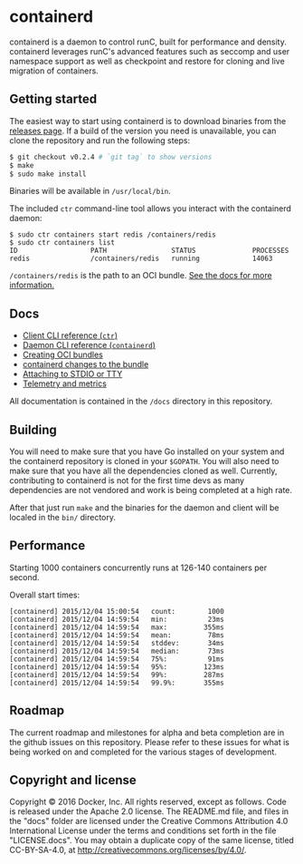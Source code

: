 # containerd

containerd is a daemon to control runC, built for performance and density. 
containerd leverages runC's advanced features such as seccomp and user namespace support as well
as checkpoint and restore for cloning and live migration of containers.

## Getting started

The easiest way to start using containerd is to download binaries from the [releases page](https://github.com/docker/containerd/releases).
If a build of the version you need is unavailable, you can clone the repository and run the following steps:

```bash
$ git checkout v0.2.4 # `git tag` to show versions
$ make
$ sudo make install
```

Binaries will be available in `/usr/local/bin`.

The included `ctr` command-line tool allows you interact with the containerd daemon:

```
$ sudo ctr containers start redis /containers/redis
$ sudo ctr containers list
ID                  PATH                STATUS              PROCESSES
redis               /containers/redis   running             14063
```

`/containers/redis` is the path to an OCI bundle. [See the docs for more information.](docs/bundle.md)

## Docs

 * [Client CLI reference (`ctr`)](docs/cli.md)
 * [Daemon CLI reference (`containerd`)](docs/daemon.md)
 * [Creating OCI bundles](docs/bundle.md)
 * [containerd changes to the bundle](docs/bundle-changes.md)
 * [Attaching to STDIO or TTY](docs/attach.md)
 * [Telemetry and metrics](docs/telemetry.md)

All documentation is contained in the `/docs` directory in this repository.

## Building

You will need to make sure that you have Go installed on your system and the containerd repository is cloned
in your `$GOPATH`.  You will also need to make sure that you have all the dependencies cloned as well.
Currently, contributing to containerd is not for the first time devs as many dependencies are not vendored and 
work is being completed at a high rate.  

After that just run `make` and the binaries for the daemon and client will be localed in the `bin/` directory.

## Performance

Starting 1000 containers concurrently runs at 126-140 containers per second.

Overall start times:

```
[containerd] 2015/12/04 15:00:54   count:        1000
[containerd] 2015/12/04 14:59:54   min:          23ms
[containerd] 2015/12/04 14:59:54   max:         355ms
[containerd] 2015/12/04 14:59:54   mean:         78ms
[containerd] 2015/12/04 14:59:54   stddev:       34ms
[containerd] 2015/12/04 14:59:54   median:       73ms
[containerd] 2015/12/04 14:59:54   75%:          91ms
[containerd] 2015/12/04 14:59:54   95%:         123ms
[containerd] 2015/12/04 14:59:54   99%:         287ms
[containerd] 2015/12/04 14:59:54   99.9%:       355ms
```

## Roadmap

The current roadmap and milestones for alpha and beta completion are in the github issues on this repository.  Please refer to these issues for what is being worked on and completed for the various stages of development.

## Copyright and license

Copyright © 2016 Docker, Inc. All rights reserved, except as follows. Code
is released under the Apache 2.0 license. The README.md file, and files in the
"docs" folder are licensed under the Creative Commons Attribution 4.0
International License under the terms and conditions set forth in the file
"LICENSE.docs". You may obtain a duplicate copy of the same license, titled
CC-BY-SA-4.0, at http://creativecommons.org/licenses/by/4.0/.
